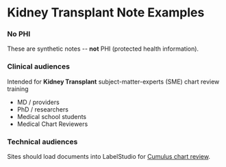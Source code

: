 # Kidney Transplant Note Examples
### No PHI  
These are synthetic notes -- **not** PHI (protected health information).
 
### Clinical audiences
Intended for **Kidney Transplant** subject-matter-experts (SME) chart review training 
* MD / providers
* PhD / researchers
* Medical school students
* Medical Chart Reviewers 

### Technical audiences
Sites should load documents into LabelStudio for [Cumulus chart review](https://docs.smarthealthit.org/cumulus/chart-review/).
